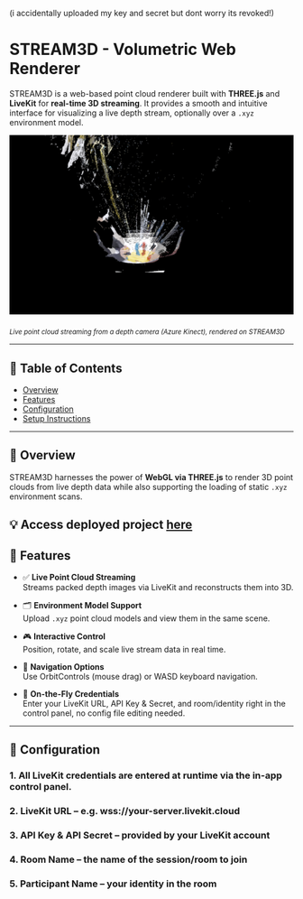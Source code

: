 (i accidentally uploaded my key and secret but dont worry its revoked!)
# STREAM3D - Volumetric Web Renderer

STREAM3D is a web-based point cloud renderer built with **THREE.js** and **LiveKit** for **real-time 3D streaming**. It provides a smooth and intuitive interface for visualizing a live depth stream, optionally over a `.xyz` environment model.

![Hero Demo](./public/assets/header.png)

<sub><i>Live point cloud streaming from a depth camera (Azure Kinect), rendered on STREAM3D</i></sub>

---

## 🧭 Table of Contents

- [Overview](#-overview)
- [Features](#-features)
- [Configuration](#-configuration)
- [Setup Instructions](#-setup-instructions)

---

## 📌 Overview

STREAM3D harnesses the power of **WebGL via THREE.js** to render 3D point clouds from live depth data while also supporting the loading of static `.xyz` environment scans.

💡 **Access deployed project [here](https://stream3d.netlify.app/)** 
---

## 🚀 Features

- ✅ **Live Point Cloud Streaming**  
  Streams packed depth images via LiveKit and reconstructs them into 3D.

- 🗂️ **Environment Model Support**  
  Upload `.xyz` point cloud models and view them in the same scene.

- 🎮 **Interactive Control**  
  Position, rotate, and scale live stream data in real time.

- 🧭 **Navigation Options**  
  Use OrbitControls (mouse drag) or WASD keyboard navigation.

- 🔐 **On-the-Fly Credentials**  
  Enter your LiveKit URL, API Key & Secret, and room/identity right in the control panel, no config file editing needed.

---

## 🔧 Configuration

### 1. All LiveKit credentials are entered at runtime via the in-app control panel.

### 2. LiveKit URL – e.g. wss://your-server.livekit.cloud

### 3. API Key & API Secret – provided by your LiveKit account

### 4. Room Name – the name of the session/room to join

### 5. Participant Name – your identity in the room
